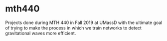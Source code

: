 # mth440
Projects done during MTH 440 in Fall 2019 at UMassD with the ultimate goal of trying to make the process in which we train networks to detect gravitational waves more efficient.
